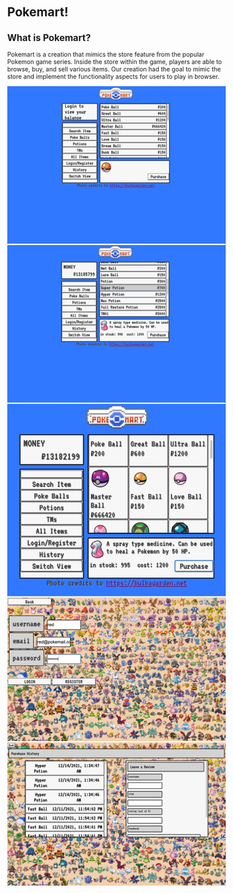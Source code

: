 # Pokemart!

## What is Pokemart?
Pokemart is a creation that mimics the store feature from the popular Pokemon game series. Inside the store within the game, players are able to browse, buy, and sell various items. Our creation had the goal to mimic the store and implement the functionality aspects for users to play in browser.

![](/images_readme/main_screen.jpg)
![](/images_readme/main_log1_screen.jpg)
![](/images_readme/main_log2_screen.jpg)
![](/images_readme/login_screen.jpg)
![](/images_readme/history_screen.jpg)


